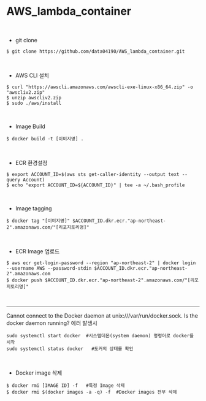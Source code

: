 # AWS_lambda_container

<br>

- git clone
```shell
$ git clone https://github.com/data04190/AWS_lambda_container.git
```
<br>

- AWS CLI 설치

```shell
$ curl "https://awscli.amazonaws.com/awscli-exe-linux-x86_64.zip" -o "awscliv2.zip"
$ unzip awscliv2.zip
$ sudo ./aws/install
```
<br>

- Image Build
```shell
$ docker build -t [이미지명] .
```
<br>

- ECR 환경설정
```shell
$ export ACCOUNT_ID=$(aws sts get-caller-identity --output text --query Account)
$ echo "export ACCOUNT_ID=${ACCOUNT_ID}" | tee -a ~/.bash_profile
```
<br>

- Image tagging
```shell
$ docker tag "[이미지명]" $ACCOUNT_ID.dkr.ecr."ap-northeast-2".amazonaws.com/"[리포지토리명]"
```
<br>

- ECR Image 업로드
```shell
$ aws ecr get-login-password --region "ap-northeast-2" | docker login --username AWS --password-stdin $ACCOUNT_ID.dkr.ecr."ap-northeast-2".amazonaws.com
$ docker push $ACCOUNT_ID.dkr.ecr."ap-northeast-2".amazonaws.com/"[리포지토리명]"
```

<Br><hr>

Cannot connect to the Docker daemon at unix:///var/run/docker.sock. Is the docker daemon running? 에러 발생시

```shell
sudo systemctl start docker  #시스템데몬(system daemon) 명령어로 docker를 시작
sudo systemctl status docker   #도커의 상태를 확인  
```
<br>
  
- Docker image 삭제
```shell
$ docker rmi [IMAGE ID] -f   #특정 Image 삭제
$ docker rmi $(docker images -a -q) -f  #Docker images 전부 삭제
```








